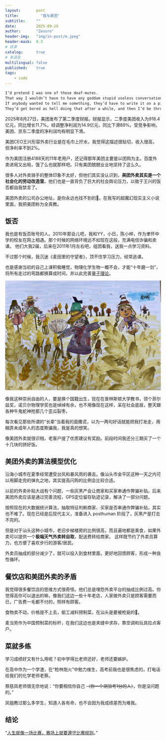 ```yaml
---
layout:       post
title:          "我与美团"
subtitle:     ""
date:         2025-09-25
author:       "Zeusro"
header-img:   "img/in-post/m.jpeg"
header-mask:  0.3
# 目录
catalog:      true
# 多语言
multilingual: false
published:    true
tags:
    - code
---
```


```txt
I’d pretend I was one of those deaf-mutes. 
That way I wouldn’t have to have any goddam stupid useless conversations with anybody. 
If anybody wanted to tell me something, they’d have to write it on a piece of paper and shove it over to me. 
They’d get bored as hell doing that after a while, and then I’d be through with having conversations for the rest of my life.
```

2025年8月27日，美团发布了第二季度财报。财报显示，二季度美团收入为918.4亿元，同比增长11.7%。经调整净利润为14.9亿元，同比下滑89%。受竞争影响，美团、京东二季度的净利润均有明显下滑。

美团CEO王兴形容外卖行业是在毛巾上拧水，我觉得这描述很贴切，收入很高，但净利率不到2%。

作为美团注册4188天的11年老用户，还记得那年美团主要是以团购为主。百度外卖进局又出局，饿了么也就那样吧。只有美团兢兢业业地坚持了这么久。

很多人对外卖骑手的整体印象不太好，但他们其实没认识到，**美团外卖其实是一个社会化的劳动改造营**。他们也是一直背负了巨大的社会舆论压力，以致于王兴的饭否都自我禁言了。

美团外卖的公司办公地址，是你永远也找不到的🤣。在我写的超魔幻现实主义小说里面，我把美团称为全真教。

## 饭否

我也是有饭否账号的人。2010年那会儿吧，我和YY，小日，陈小梓，作为聿怀中学的校友在网上相遇。那个时候的网络环境远不如现在这般，充满电信诈骗和卖课。
他们大我2届，后来在2011年1月左右吧，组团看我，送我一点学习资料。

不过那个时候，我沉迷《麦田里的守望者》，顶不住学习压力，经常逃课。

也是感谢当初的自己上课积极睡觉，物理化学生物一概不会，才能“十年磨一剑”，将所有走过的弯路都换算成时间，并以此完善[量子理论](github.com/zeusro/quantum)。

![image](/img/in-post/m.jpeg)

像我这种崇尚自由的人，要是换个国籍出生，现在在普林斯顿大学教书，领个菲尔兹奖，诺贝尔物理学奖也是绰绰有余，也不用像现在这样，呆在社会底层，整天跟各种牛鬼蛇神抢那几个歪瓜裂枣。

每次看见那些所谓的“长辈”当着我的面撒谎，以为一两句好话就能把我打发走，用糊弄未成年人的态度欺骗我，我是真的想笑。

像美团外卖就很识相，老客户提了优质建议有奖励。前段时间我还分三期买了一个十几块的拼好饭。

## 美团外卖的算法模型优化

沿海小城市在夏季经常遭受台风和暴风雨的袭击。像汕头市金平区这种一天之内可以用脚走完的弹丸之地，其实提高闪购的比例会比较合适。

以前的外卖补贴大战有个问题，一些灰黑产会让商家和买家串通作弊骗补贴。后来美团外卖应该是通过完善流程，GPS定位留存轨迹记录，解决了一部分问题。

按照现在的大数据统计算法，抽取特征判断商家、买家是否串通作弊骗补贴，其实也不难了。现在已经是后现代主义，准备进入 posthuman 阶段了，灰黑产是打击不完的。

但是对于汕头这种小城市，老旧步梯楼房的比例很高，而且遍地都是美食，如果外卖可以提供一个**极端天气外卖转自取**，配送费转给商家。
这样既节约了外卖员算力，也方便了喜欢步行的游客/居民。

外卖员抽成的部分减少了，就可以投入到食材里面，更好地回馈顾客，形成一种良性循环。

## 餐饮店和美团外卖的矛盾

我觉得很多餐饮店的思维方式很奇怪。他们总是埋怨外卖平台的抽成比例过高。你觉得高你可以退出的嘛，像我们这边一些十年老店，人家做外卖只是顾客需要而已，广告费一毛都不付的，照样有顾客。

食物卖不动，价格提不上去，偷工减料预制菜，在汕头是要被枪毙的🤣。

麦当劳作为中国预制菜的标杆，在我们这边也是夹缝中求存，靠空调和玩具拉点客户。

## 菜就多练

学习成绩好又有什么用呢？初中学得比老师还好，老师还要嫉妒。

在高中作为一个学渣，在“枪林炮火”中勉力维生，高考前我也是很焦虑的，打电话给我们的化学老师老蔡。

蔡慈凤老师很无奈地说：“你要相信你自己 ~~（你一个测验考1分的人）~~，你是没问题的。”

凤姐教过那么多学生，知道人各有命，也不会因为我成绩差而为难我。

## 结论

“[人生就像一场比赛，赛场上就要遵守比赛规则](https://www.zhihu.com/tardis/zm/art/520220963?source_id=1003)。”